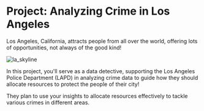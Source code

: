# Project: Analyzing Crime in Los Angeles
Los Angeles, California, attracts people from all over the world, offering lots of opportunities, not always of the good kind!

![la_skyline](https://github.com/Said0429/-Analyzing-Crime-in-Los-Angeles/assets/116446264/abffbcee-6fd4-49ac-88ca-bd8129c33477)

In this project, you'll serve as a data detective, supporting the Los Angeles Police Department (LAPD) in analyzing crime data to guide how they should allocate resources to protect the people of their city!

They plan to use your insights to allocate resources effectively to tackle various crimes in different areas.
